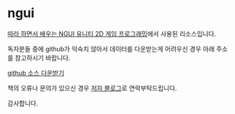 ngui
====
[따라 하면서 배우는 NGUI 유니티 2D 게임 프로그래밍](http://www.yes24.com/24/goods/15054725)에서 사용된 리소스입니다.

독자분들 중에 github가 익숙치 않아서 데이터를 다운받는게 어려우신 경우 아래 주소를 참고하시기 바랍니다.

[github 소스 다운받기](http://blog.naver.com/whostheman/220158149231)


책의 오류나 문의가 있으신 경우 [저자 블로그](http://blog.naver.com/whostheman)로 연락부탁드립니다.

감사합니다.
